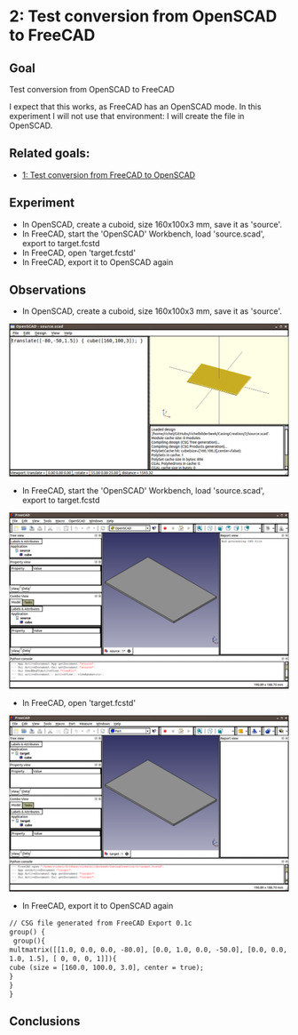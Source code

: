 # 2: Test conversion from OpenSCAD to FreeCAD

## Goal

Test conversion from OpenSCAD to FreeCAD

I expect that this works, as FreeCAD has an OpenSCAD mode. In this experiment I will not use that environment: I will create the file in OpenSCAD.

## Related goals: 

 * [1: Test conversion from FreeCAD to OpenSCAD](../1/1.md)

## Experiment

 * In OpenSCAD, create a cuboid, size 160x100x3 mm, save it as 'source'.
 * In FreeCAD, start the 'OpenSCAD' Workbench, load 'source.scad', export to target.fcstd
 * In FreeCAD, open 'target.fcstd'
 * In FreeCAD, export it to OpenSCAD again

## Observations

 * In OpenSCAD, create a cuboid, size 160x100x3 mm, save it as 'source'.

![OpenSCAD source](source.png)

 * In FreeCAD, start the 'OpenSCAD' Workbench, load 'source.scad', export to target.fcstd

![OpenSCAD source in FreeCAD](source_in_freecad.png)

 * In FreeCAD, open 'target.fcstd'

![FreeCAD target](target.png)


 * In FreeCAD, export it to OpenSCAD again

```
// CSG file generated from FreeCAD Export 0.1c
group() {
 group(){
multmatrix([[1.0, 0.0, 0.0, -80.0], [0.0, 1.0, 0.0, -50.0], [0.0, 0.0, 1.0, 1.5], [ 0, 0, 0, 1]]){
cube (size = [160.0, 100.0, 3.0], center = true);
}
}
}
```

## Conclusions

